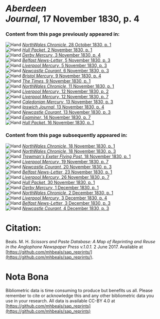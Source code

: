 # *Aberdeen Journal*, 17 November 1830, p. 4  
  
### Content from this page previously appeared in:  
![Hand](http://scissorsandpaste.net/wp-content/uploads/2017/06/smallhandpointer.png) [*NorthWales Chronicle*, 28 October 1830, p. 1](https://mhbeals.github.io/sap_html/NorthWales-Chronicle/NorthWales-Chronicle-28-October-1830-p-1)  
![Hand](http://scissorsandpaste.net/wp-content/uploads/2017/06/smallhandpointer.png) [*Hull Packet*, 2 November 1830, p. 1](https://mhbeals.github.io/sap_html/Hull-Packet/Hull-Packet-2-November-1830-p-1)  
![Hand](http://scissorsandpaste.net/wp-content/uploads/2017/06/smallhandpointer.png) [*Derby Mercury*, 3 November 1830, p. 4](https://mhbeals.github.io/sap_html/Derby-Mercury/Derby-Mercury-3-November-1830-p-4)  
![Hand](http://scissorsandpaste.net/wp-content/uploads/2017/06/smallhandpointer.png) [*Belfast News-Letter*, 5 November 1830, p. 3](https://mhbeals.github.io/sap_html/Belfast-News-Letter/Belfast-News-Letter-5-November-1830-p-3)  
![Hand](http://scissorsandpaste.net/wp-content/uploads/2017/06/smallhandpointer.png) [*Liverpool Mercury*, 5 November 1830, p. 3](https://mhbeals.github.io/sap_html/Liverpool-Mercury/Liverpool-Mercury-5-November-1830-p-3)  
![Hand](http://scissorsandpaste.net/wp-content/uploads/2017/06/smallhandpointer.png) [*Newcastle Courant*, 6 November 1830, p. 3](https://mhbeals.github.io/sap_html/Newcastle-Courant/Newcastle-Courant-6-November-1830-p-3)  
![Hand](http://scissorsandpaste.net/wp-content/uploads/2017/06/smallhandpointer.png) [*Bristol Mercury*, 9 November 1830, p. 4](https://mhbeals.github.io/sap_html/Bristol-Mercury/Bristol-Mercury-9-November-1830-p-4)  
![Hand](http://scissorsandpaste.net/wp-content/uploads/2017/06/smallhandpointer.png) [*The Times*, 9 November 1830, p. 1](https://mhbeals.github.io/sap_html/The-Times/The-Times-9-November-1830-p-1)  
![Hand](http://scissorsandpaste.net/wp-content/uploads/2017/06/smallhandpointer.png) [*NorthWales Chronicle*, 11 November 1830, p. 1](https://mhbeals.github.io/sap_html/NorthWales-Chronicle/NorthWales-Chronicle-11-November-1830-p-1)  
![Hand](http://scissorsandpaste.net/wp-content/uploads/2017/06/smallhandpointer.png) [*Liverpool Mercury*, 12 November 1830, p. 2](https://mhbeals.github.io/sap_html/Liverpool-Mercury/Liverpool-Mercury-12-November-1830-p-2)  
![Hand](http://scissorsandpaste.net/wp-content/uploads/2017/06/smallhandpointer.png) [*Liverpool Mercury*, 12 November 1830, p. 7](https://mhbeals.github.io/sap_html/Liverpool-Mercury/Liverpool-Mercury-12-November-1830-p-7)  
![Hand](http://scissorsandpaste.net/wp-content/uploads/2017/06/smallhandpointer.png) [*Caledonian Mercury*, 13 November 1830, p. 3](https://mhbeals.github.io/sap_html/Caledonian-Mercury/Caledonian-Mercury-13-November-1830-p-3)  
![Hand](http://scissorsandpaste.net/wp-content/uploads/2017/06/smallhandpointer.png) [*Ipswich Journal*, 13 November 1830, p. 4](https://mhbeals.github.io/sap_html/Ipswich-Journal/Ipswich-Journal-13-November-1830-p-4)  
![Hand](http://scissorsandpaste.net/wp-content/uploads/2017/06/smallhandpointer.png) [*Newcastle Courant*, 13 November 1830, p. 3](https://mhbeals.github.io/sap_html/Newcastle-Courant/Newcastle-Courant-13-November-1830-p-3)  
![Hand](http://scissorsandpaste.net/wp-content/uploads/2017/06/smallhandpointer.png) [*Examiner*, 14 November 1830, p. 7](https://mhbeals.github.io/sap_html/Examiner/Examiner-14-November-1830-p-7)  
![Hand](http://scissorsandpaste.net/wp-content/uploads/2017/06/smallhandpointer.png) [*Hull Packet*, 16 November 1830, p. 1](https://mhbeals.github.io/sap_html/Hull-Packet/Hull-Packet-16-November-1830-p-1)  
  
### Content from this page subsequently appeared in:  
![Hand](http://scissorsandpaste.net/wp-content/uploads/2017/06/smallhandpointer.png) [*NorthWales Chronicle*, 18 November 1830, p. 1](https://mhbeals.github.io/sap_html/NorthWales-Chronicle/NorthWales-Chronicle-18-November-1830-p-1)  
![Hand](http://scissorsandpaste.net/wp-content/uploads/2017/06/smallhandpointer.png) [*NorthWales Chronicle*, 18 November 1830, p. 3](https://mhbeals.github.io/sap_html/NorthWales-Chronicle/NorthWales-Chronicle-18-November-1830-p-3)  
![Hand](http://scissorsandpaste.net/wp-content/uploads/2017/06/smallhandpointer.png) [*Trewman's Exeter Flying Post*, 18 November 1830, p. 1](https://mhbeals.github.io/sap_html/Trewman's-Exeter-Flying-Post/Trewman's-Exeter-Flying-Post-18-November-1830-p-1)  
![Hand](http://scissorsandpaste.net/wp-content/uploads/2017/06/smallhandpointer.png) [*Liverpool Mercury*, 19 November 1830, p. 7](https://mhbeals.github.io/sap_html/Liverpool-Mercury/Liverpool-Mercury-19-November-1830-p-7)  
![Hand](http://scissorsandpaste.net/wp-content/uploads/2017/06/smallhandpointer.png) [*Newcastle Courant*, 20 November 1830, p. 3](https://mhbeals.github.io/sap_html/Newcastle-Courant/Newcastle-Courant-20-November-1830-p-3)  
![Hand](http://scissorsandpaste.net/wp-content/uploads/2017/06/smallhandpointer.png) [*Belfast News-Letter*, 23 November 1830, p. 1](https://mhbeals.github.io/sap_html/Belfast-News-Letter/Belfast-News-Letter-23-November-1830-p-1)  
![Hand](http://scissorsandpaste.net/wp-content/uploads/2017/06/smallhandpointer.png) [*Liverpool Mercury*, 26 November 1830, p. 7](https://mhbeals.github.io/sap_html/Liverpool-Mercury/Liverpool-Mercury-26-November-1830-p-7)  
![Hand](http://scissorsandpaste.net/wp-content/uploads/2017/06/smallhandpointer.png) [*Hull Packet*, 30 November 1830, p. 1](https://mhbeals.github.io/sap_html/Hull-Packet/Hull-Packet-30-November-1830-p-1)  
![Hand](http://scissorsandpaste.net/wp-content/uploads/2017/06/smallhandpointer.png) [*Derby Mercury*, 1 December 1830, p. 1](https://mhbeals.github.io/sap_html/Derby-Mercury/Derby-Mercury-1-December-1830-p-1)  
![Hand](http://scissorsandpaste.net/wp-content/uploads/2017/06/smallhandpointer.png) [*NorthWales Chronicle*, 2 December 1830, p. 1](https://mhbeals.github.io/sap_html/NorthWales-Chronicle/NorthWales-Chronicle-2-December-1830-p-1)  
![Hand](http://scissorsandpaste.net/wp-content/uploads/2017/06/smallhandpointer.png) [*Liverpool Mercury*, 3 December 1830, p. 4](https://mhbeals.github.io/sap_html/Liverpool-Mercury/Liverpool-Mercury-3-December-1830-p-4)  
![Hand](http://scissorsandpaste.net/wp-content/uploads/2017/06/smallhandpointer.png) [*Belfast News-Letter*, 3 December 1830, p. 3](https://mhbeals.github.io/sap_html/Belfast-News-Letter/Belfast-News-Letter-3-December-1830-p-3)  
![Hand](http://scissorsandpaste.net/wp-content/uploads/2017/06/smallhandpointer.png) [*Newcastle Courant*, 4 December 1830, p. 3](https://mhbeals.github.io/sap_html/Newcastle-Courant/Newcastle-Courant-4-December-1830-p-3)  


# Citation: 

Beals. M. H. *Scissors and Paste Database: A Map of Reprinting and Reuse in the Anglophone Newspaper Press v.1.0.1.* 2 June 2017. Available at [https://github.com/mhbeals/sap_reprints/](https://github.com/mhbeals/sap_reprints/). 

# Nota Bona

Bibliometric data is time consuming to produce but benefits us all. Please remember to cite or acknowledge this and any other bibliometric data you use in your research. All data is available CC-BY 4.0 at [https://github.com/mhbeals/sap_reprints](https://github.com/mhbeals/sap_reprints)